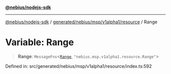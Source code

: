 [**@nebius/nodejs-sdk**](../../../../../../README.md)

***

[@nebius/nodejs-sdk](../../../../../../README.md) / [generated/nebius/msp/v1alpha1/resource](../README.md) / Range

# Variable: Range

> **Range**: `MessageFns`\<[`Range`](../interfaces/Range.md), `"nebius.msp.v1alpha1.resource.Range"`\>

Defined in: src/generated/nebius/msp/v1alpha1/resource/index.ts:592
